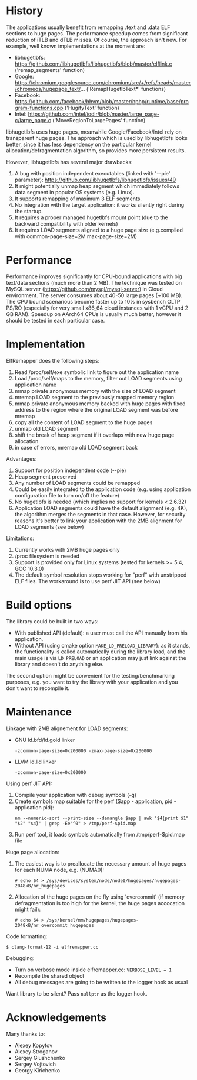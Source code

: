 # History

The applications usually benefit from remapping .text and .data ELF sections to huge pages. The performance speedup comes from significant reduction of iTLB and dTLB misses. Of course, the approach isn't new. For example, well known implementations at the moment are:
  * libhugetlbfs: https://github.com/libhugetlbfs/libhugetlbfs/blob/master/elflink.c ('remap_segments' function)
  * Google: https://chromium.googlesource.com/chromium/src/+/refs/heads/master/chromeos/hugepage_text/... ('RemapHugetlbText*' functions)
  * Facebook: https://github.com/facebook/hhvm/blob/master/hphp/runtime/base/program-functions.cpp ('HugifyText' function)
  * Intel: https://github.com/intel/iodlr/blob/master/large_page-c/large_page.c ('MoveRegionToLargePages' function)

libhugetlbfs uses huge pages, meanwhile Google/Facebook/Intel rely on transparent huge pages. The approach which is used by libhugetlbfs looks better, since it has less dependency on the particular kernel allocation/defragmentation algorithm, so provides more persistent results.

However, libhugetlbfs has several major drawbacks:
1. A bug with position independent executables (linked with '--pie' parameter): https://github.com/libhugetlbfs/libhugetlbfs/issues/49
2. It might potentially unmap heap segment which immediately follows data segment in popular OS systems (e.g. Linux).
3. It supports remapping of maximum 3 ELF segments.
4. No integration with the target application: it works silently right during the startup.
5. It requires a proper managed hugetlbfs mount point (due to the backward compatibility with older kernels)
6. It requires LOAD segments aligned to a huge page size (e.g.compiled with common-page-size=2M max-page-size=2M)

# Performance

Performance improves significantly for CPU-bound applications with big text/data sections (much more than 2 MB).  The technique was tested on MySQL server (https://github.com/mysql/mysql-server) in Cloud environment. The server consumes about 40-50 large pages (~100 MB). The CPU bound scenarious become faster up to 10% in sysbench OLTP PS/RO (especially for very small x86_64 cloud instances with 1 vCPU and 2 GB RAM). Speedup on AArch64 CPUs is usually much better, however it should be tested in each particular case.

# Implementation

ElfRemapper does the following steps:
1. Read /proc/self/exe symbolic link to figure out the application name
2. Load /proc/self/maps to the memory, filter out LOAD segments using application name
3. mmap private anonymous memory with the size of LOAD segment
4. mremap LOAD segment to the previously mapped memory region
5. mmap private anonymous memory backed with huge pages with fixed address to the region where the original LOAD segment was before mremap
6. copy all the content of LOAD segment to the huge pages
7. unmap old LOAD segment
8. shift the break of heap segment if it overlaps with new huge page allocation
9. in case of errors, mremap old LOAD segment back

Advantages:
1. Support for position independent code (--pie)
2. Heap segment preserved
3. Any number of LOAD segments could be remapped
4. Could be easily integrated to the application code (e.g. using application configuration file to turn on/off the feature)
5. No hugetlbfs is needed (which implies no support for kernels < 2.6.32)
6. Application LOAD segments could have the default alignment (e.g. 4K), the algorithm merges the segments in that case. However, for security reasons it's better to link your application with the 2MB alignment for LOAD segments (see below)

Limitations:
1. Currently works with 2MB huge pages only
2. /proc filesystem is needed
3. Support is provided only for Linux systems (tested for kernels >= 5.4, GCC 10.3.0)
4. The default symbol resolution stops working for "perf" with unstripped ELF files. The workaround is to use perf JIT API (see below)

# Build options

The library could be built in two ways:
* With published API (default): a user must call the API manually from his application.
* Without API (using cmake option `MAKE_LD_PRELOAD_LIBRARY`): as it stands, the functionality is called automatically during the library load, and the main usage is via `LD_PRELOAD` or an application may just link against the library and doesn't do anything else.

The second option might be convenient for the testing/benchmarking purposes, e.g. you want to try the library with your application and you don't want to recompile it.

# Maintenance

Linkage with 2MB alignement for LOAD segments:
* GNU ld.bfd/ld.gold linker
  ```
  -zcommon-page-size=0x200000 -zmax-page-size=0x200000
  ```
* LLVM ld.lld linker
  ```
  -zcommon-page-size=0x200000
  ```

Using perf JIT API:
1. Compile your application with debug symbols (-g)
2. Create symbols map suitable for the perf ($app - application, pid - application pid):
   ```
   nm --numeric-sort --print-size --demangle $app | awk '$4{print $1" "$2" "$4}' | grep -Ee"^0" > /tmp/perf-$pid.map
   ```
3. Run perf tool, it loads symbols automatically from /tmp/perf-$pid.map file

Huge page allocation:
1. The easiest way is to preallocate the necessary amount of huge pages for each NUMA node, e.g. (NUMA0):
   ```
   # echo 64 > /sys/devices/system/node/node0/hugepages/hugepages-2048kB/nr_hugepages
   ```
2. Allocation of the huge pages on the fly using 'overcommit' (if memory defragmentation is too high for the kernel, the huge pages accocation might fail):
   ```
   # echo 64 > /sys/kernel/mm/hugepages/hugepages-2048kB/nr_overcommit_hugepages
   ```

Code formatting:
```
$ clang-format-12 -i elfremapper.cc
```

Debugging:
* Turn on verbose mode inside elfremapper.cc: `VERBOSE_LEVEL = 1`
* Recompile the shared object
* All debug messages are going to be written to the logger hook as usual

Want library to be silent? Pass `nullptr` as the logger hook.


# Acknowledgements

Many thanks to:
* Alexey Kopytov
* Alexey Stroganov
* Sergey Glushchenko
* Sergey Vojtovich
* Georgy Kirichenko
